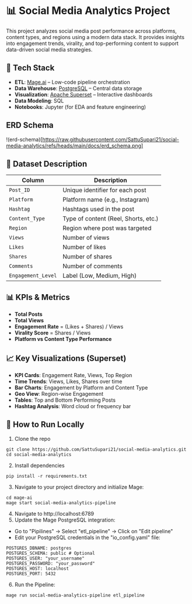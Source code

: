 # 📊 Social Media Analytics Project

This project analyzes social media post performance across platforms, content types, and regions using a modern data stack. It provides insights into engagement trends, virality, and top-performing content to support data-driven social media strategies.

## 🚀 Tech Stack

- **ETL**: [Mage.ai](https://www.mage.ai/) – Low-code pipeline orchestration
- **Data Warehouse**: [PostgreSQL](https://www.postgresql.org/) – Central data storage
- **Visualization**: [Apache Superset](https://superset.apache.org/) – Interactive dashboards
- **Data Modeling**: SQL
- **Notebooks**: Jupyter (for EDA and feature engineering)

## ERD Schema
!(erd-schema)[https://raw.githubusercontent.com/SattuSupari21/social-media-analytics/refs/heads/main/docs/erd_schema.png]

## 📌 Dataset Description

| Column           | Description                        |
|------------------|------------------------------------|
| `Post_ID`        | Unique identifier for each post    |
| `Platform`       | Platform name (e.g., Instagram)    |
| `Hashtag`        | Hashtags used in the post          |
| `Content_Type`   | Type of content (Reel, Shorts, etc.) |
| `Region`         | Region where post was targeted     |
| `Views`          | Number of views                    |
| `Likes`          | Number of likes                    |
| `Shares`         | Number of shares                   |
| `Comments`       | Number of comments                 |
| `Engagement_Level` | Label (Low, Medium, High)        |

## 📊 KPIs & Metrics

- **Total Posts**
- **Total Views**
- **Engagement Rate** = (Likes + Shares) / Views
- **Virality Score** = Shares / Views
- **Platform vs Content Type Performance**

## 📈 Key Visualizations (Superset)

- **KPI Cards**: Engagement Rate, Views, Top Region
- **Time Trends**: Views, Likes, Shares over time
- **Bar Charts**: Engagement by Platform and Content Type
- **Geo View**: Region-wise Engagement
- **Tables**: Top and Bottom Performing Posts
- **Hashtag Analysis**: Word cloud or frequency bar

## 🧪 How to Run Locally

1. Clone the repo
```
git clone https://github.com/SattuSupari21/social-media-analytics.git
cd social-media-analytics
```
2. Install dependencies
```
pip install -r requirements.txt
```
3. Navigate to your project directory and initialize Mage:
```
cd mage-ai
mage start social-media-analytics-pipeline
```
4. Navigate to http://localhost:6789
5. Update the Mage PostgreSQL integration:
- Go to "Pipilines" → Select "etl_pipeline" → Click on "Edit pipeline"
- Edit your PostgreSQL credentials in the "io_config.yaml" file: 
```
POSTGRES_DBNAME: postgres
POSTGRES_SCHEMA: public # Optional
POSTGRES_USER: "your_username"
POSTGRES_PASSWORD: "your_password"
POSTGRES_HOST: localhost
POSTGRES_PORT: 5432
```
6. Run the Pipeline:
```
mage run social-media-analytics-pipeline etl_pipeline
```
